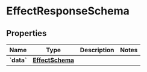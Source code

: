 
# EffectResponseSchema

## Properties
Name | Type | Description | Notes
------------ | ------------- | ------------- | -------------
**&#x60;data&#x60;** | [**EffectSchema**](EffectSchema.md) |  | 




